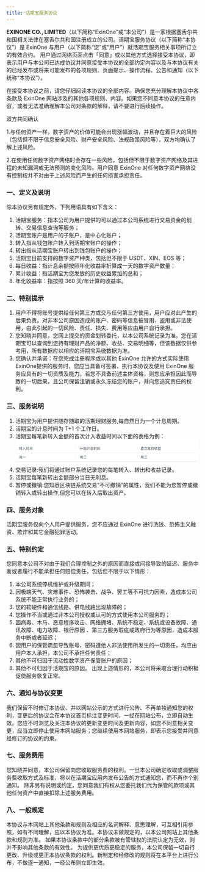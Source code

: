 ```yaml
---
title: 活期宝服务协议
---
```


**EXINONE CO., LIMITED**（以下简称“ExinOne”或“本公司”）是一家根据塞舌尔共和国相关法律在塞舌尔共和国注册成立的公司。活期宝服务协议（以下简称“本协议”）是 ExinOne 与用户（以下简称“您”或“用户”）就活期宝服务相关事项所订立的有效合约。 用户通过网络页面点击「同意」或以其他方式选择接受本协议，即表示用户与本公司已达成协议并同意接受本协议的全部约定内容以及与本协议有关的已经发布或将来可能发布的各项规则、页面提示、操作流程、公告和通知（以下统称“本协议”）。

在接受本协议之前，请您仔细阅读本协议的全部内容。确保您充分理解本协议中各条款及 ExinOne 网站涉及的其他各项规则、内容。如果您不同意本协议的任意内容，或者无法准确理解本公司对条款的解释，请不要进行后续操作。

双方共同确认

1.与任何资产一样，数字资产的价值可能会出现涨幅波动，并且存在着巨大的风险（包括但不限于信息安全风险、财产安全风险、法规政策风险等），双方均确认了解上述风险。

2.在使用任何数字资产网络时会存在一些风险，包括但不限于数字资产网络及其进程的未知漏洞或无法预测的变化风险。用户同意 ExinOne 对任何数字资产网络没有控制权并不对由于上述风险而产生的任何损害承担责任。

### 一、定义及说明

除本协议另有规定外，下列用语具有如下含义：

1. 活期宝服务：指本公司为用户提供的可以通过本公司系统进行交易资金的划转、交易信息查询等服务；
2. 活期宝账户是用户的子账户，是中心化账户；
3. 转入指从钱包账户转入到活期宝账户的操作；
4. 转出指从活期宝账户转出到钱包账户的操作；
5. 活期宝目前支持的数字资产种类，包括但不限于 USDT、XIN、EOS 等；
6. 每日收益：指计息余额按照年化收益率折算成一天的数字资产数量；
7. 累计收益：指活期宝为您发放的历史收益累加的总和；
8. 年化收益率：指按照 360 天/年计算的收益率。

### 二、特别提示

1. 用户不得将账号提供给任何第三方或交与任何第三方使用，用户应对此产生的后果负责。对非本公司原因造成的账户、密码等信息被冒用、盗用或非法使用，由此引起的一切风险、责任、损失、费用等应由用户自行承担。
2. 您知晓并同意，您网上提交的资金划转委托，以本公司系统记录为准。您在活期宝可以查询到您持有理财产品的净额、收益、交易明细等，但该数据仅供参考用，所有数据应以相应的活期宝系统数据为准。
3. 您确认并承诺：在您完成注册程序或以其他 ExinOne 允许的方式实际使用 ExinOne提供的服务时，您应当具备可签署、执行本协议及使用 ExinOne 服务应具有的一切资质及能力。若您不具备前述主体资格，则您应承担因此而导致的一切后果，且公司保留注销或永久冻结您的账户，并向您追究责任的权利。

### 三、服务说明

1. 活期宝为用户提供随存随取的活期理财服务,每自然日为一个计息周期。
2. 活期宝的计息时间为 T+1 个工作日。
3. 活期宝每笔新转入金额的首次计入收益时间以下面的表格为例：
![sav](./sav1.jpg)
4. 交易记录:我们将通过账户系统记录您的每笔转入、转出和收益记录。
5. 活期宝每笔新转出金额部分当日无利息。
6. 暂停或撤销:您知悉区块链系统交易“不可撤销”的属性，我们不能为您暂停或撤销转入或转出操作,但您可以在转入后取出资产。

### 四、服务对象

活期宝服务仅向个人用户提供服务，您不应通过 ExinOne 进行洗钱、恐怖主义融资、欺诈和其它金融犯罪活动。

### 五、特别约定

您同意本公司不对由于我们合理控制之外的原因而直接或间接导致的延迟、服务中断或者履行不能承担任何赔偿责任，包括但不限于以下情形：

1. 本公司系统停机维护或升级期间；
2. 因极端天气、灾难事件、恐怖袭击、战争、罢工等不可抗力因素，造成本公司系统不能正常执行业务的；
3. 您的软硬件和通信线路、供电线路出现故障的；
4. 您操作不当或通过非本公司授权或认可的方式使用本公司服务的；
5. 因病毒、木马、恶意程序攻击、网络拥堵、系统不稳定、系统或设备故障、通讯故障、电力故障、银行原因 、第三方服务瑕疵或政府行为等原因，造成本服务中断或者延迟；
6. 因用户的保管疏忽导致账号、密码遭他人非法使用所发生的一切责任，均应由用户本人承担，本公司不承担任何责任；
7. 其他不可归因于流动性数字资产保管账户的原因；
8. 其他不可归因于活期宝的原因。
出现上述情形的，本公司将采取合理行动积极促使服务恢复正常。

### 六、通知与协议变更

我们保留不时修订本协议、并以网站公示的方式进行公告、不再单独通知您的权利，变更后的协议会在本协议首页标注变更时间，一经在网站公布，立即自动生效。您应不时浏览及关注本协议的更新变更时间及更新内容，如您不同意相关变更，应当立即停止使用本网站服务；您继续使用本网站服务，即表示您接受并同意经修订的协议的约束。

### 七、服务费用

您知晓并同意，本公司保留向您收取服务费的权利。一旦本公司确定收取或调整服务费收取方式及标准，将以在活期宝应用内发布公告的方式通知您，而不再作个别通知。 
除非另有说明或约定，您同意我们有权从您委托我们代为保管的款项或其他任何资产中直接扣除上述服务费用。

### 八、一般规定

本协议与本网站上其他条款和规则及相应的名词解释、意思理解，可互相引用参照，如有不同理解，应以本协议为准。本协议未做规定的，以本公司网站上其他条款和规则为准。
如果本协议条款中的部分条款被有管辖权的法院认定为无效，则并不影响其他条款的有效性。
为提供更优质更稳定的服务，本公司保留一切自行更改、升级或更正本协议条款的权利。新制定和经修改的规则将在本平台上进行公布，不做逐一通知，一经公布则立即生效。
